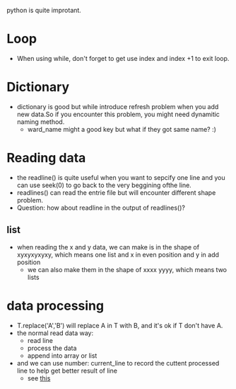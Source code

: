 python is quite improtant.

# Loop
- When using while, don't forget to get use index and index +1 to exit loop.

# Dictionary
- dictionary is good but while introduce refresh problem when you add new data.So if you encounter this problem, you might need dynamitic naming method.
  - ward_name might a good key but what if they got same name? :)

# Reading data
- the readline() is quite useful when you want to sepcify one line and you can use seek(0) to go back to the very beggining ofthe line.
- readlines() can read the entrie file but will encounter different shape problem.
- Question: how about readline in the output of readlines()?
## list
- when reading the x and y data, we can make is in the shape of xyxyxyxyxy, which means one list and x in even position and y in add position
  - we can also make them in the shape of xxxx yyyy, which means two lists


# data processing
- T.replace('A','B') will replace A in T with B, and it's ok if T don't have A.
- the normal read data way:
  - read line
  - process the data
  - append into array or list
- and we can use number: current_line to record the cuttent processed line to help get better result of line
  - see [this](./res/photo-1.jpeg)

